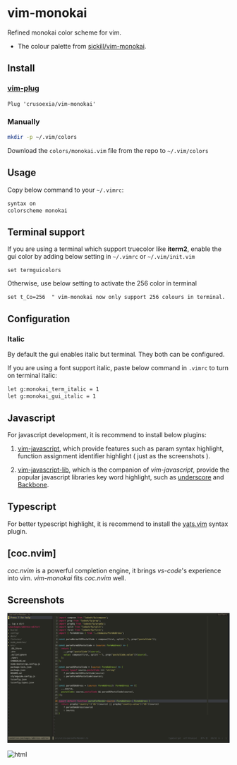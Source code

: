 vim-monokai
===========

Refined monokai color scheme for vim. 

* The colour palette from [sickill/vim-monokai](https://github.com/sickill/vim-monokai). 

Install
-------

### [vim-plug](https://github.com/junegunn/vim-plug)

    Plug 'crusoexia/vim-monokai'

### Manually

```bash
mkdir -p ~/.vim/colors
```
    
Download the `colors/monokai.vim` file from the repo to `~/.vim/colors`

Usage
-----

Copy below command to your `~/.vimrc`:

```VimL
syntax on
colorscheme monokai
```

Terminal support
----------------

If you are using a terminal which support truecolor like **iterm2**, enable the gui color by adding below setting in `~/.vimrc` or `~/.vim/init.vim`

```VimL
set termguicolors
```

Otherwise, use below setting to activate the 256 color in terminal

```VimL
set t_Co=256  " vim-monokai now only support 256 colours in terminal.
```

Configuration
-------------

### Italic

By default the gui enables italic but terminal. They both can be configured.
    
If you are using a font support italic, paste below command in `.vimrc` to turn on terminal italic:

    let g:monokai_term_italic = 1
    let g:monokai_gui_italic = 1

Javascript
----------

For javascript development, it is recommend to install below plugins:

1. [vim-javascript](https://github.com/pangloss/vim-javascript), which provide features such as param syntax highlight, 
function assignment identifier highlight ( just as the screenshots ).

2. [vim-javascript-lib](https://github.com/crusoexia/vim-javascript-lib), which is the companion of _vim-javascript_, 
provide the popular javascript libraries key word highlight, such as [underscore](http://underscorejs.org/) and 
[Backbone](http://backbonejs.org/).

Typescript
----------

For better typescript highlight, it is recommend to install the [yats.vim](https://github.com/HerringtonDarkholme/yats.vim) syntax plugin.

[coc.nvim]
----------

*coc.nvim* is a powerful completion engine, it brings *vs-code*'s experience into vim. *vim-monokai* fits *coc.nvim* well.

Screenshots
-----------

![typescript](screenshots/typescript.png)

![html](screenshots/html.png)
